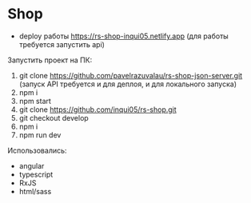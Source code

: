 # Shop
- deploy работы https://rs-shop-inqui05.netlify.app (для работы требуется запустить api)

Запустить проект на ПК:
1. git clone https://github.com/pavelrazuvalau/rs-shop-json-server.git (запуск API требуется и для деплоя, и для локального запуска)
2. npm i
3. npm start
4. git clone https://github.com/inqui05/rs-shop.git
5. git checkout develop
6. npm i
7. npm run dev

Использовались:
- angular
- typescript
- RxJS
- html/sass
